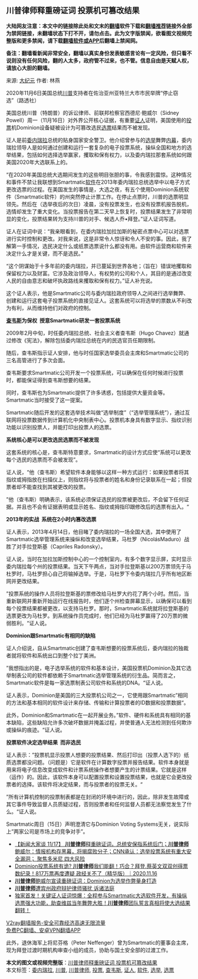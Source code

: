  <h2>川普律师释重磅证词 投票机可篡改结果</h2> <p class="notice"><b>大陆网友注意：本文中的链接除此处和文末的<a href="https://github.com/bannedbook/fanqiang" >翻墙</a>软件下载和<a href="https://github.com/killgcd/justmysocks/blob/master/README.md">翻墙推荐</a>链接外全部为禁网链接，未翻墙状态下打不开，请勿点击。此为文字版禁闻，欲看图文视频完整版和更多禁闻，请下载<a href="https://github.com/bannedbook/fanqiang">翻墙软件或APP</a>后翻墙上禁闻网。</p><p>备注：翻墙看新闻非常安全，翻墙以真实身份发表敏感言论有一定风险，但只看不说则没有任何风险，翻的人太多，政府管不过来，也不管。信息自由是天赋人权，请放心大胆的翻墙。</b></p>  <div class="entry"> <p>来源:&nbsp;<span class='wp_keywordlink_affiliate'><a href="http://www.epochtimes.com/" title="大纪元" target="_blank">大纪元</a></span>                            作者:&nbsp;林燕                                                 </p> <p>2020年11月6日美国总统<a href="https://www.bannedbook.org/bnews/tag/%e5%b7%9d%e6%99%ae/" class="st_tag internal_tag" rel="tag" title="标签 川普 下的日志">川普</a>支持者在佐治亚州亚特兰大市市民举牌“停止窃选”（路透社）</p> <p>美国总统川普（特朗普）的诉讼律师、前联邦检察官西德尼‧鲍威尔（Sidney Powell）周一（11月16日）对外界公开核心证据，有重要<a href="https://www.bannedbook.org/bnews/tag/%E8%AF%81%E4%BA%BA/" class="st_tag internal_tag" rel="tag" title="标签 证人 下的日志">证人</a>证明，美国使用的<a href="https://www.bannedbook.org/bnews/tag/%E6%8A%95%E7%A5%A8/" class="st_tag internal_tag" rel="tag" title="标签 投票 下的日志">投票</a>机Dominion设备疑被设计为可篡改选民<a href="https://www.bannedbook.org/bnews/tag/%E9%80%89%E7%A5%A8/" class="st_tag internal_tag" rel="tag" title="标签 选票 下的日志">选票</a>结果而不被发现。</p> <p>证人是前<a href="https://www.bannedbook.org/bnews/tag/%e5%a7%94%e5%86%85%e7%91%9e%e6%8b%89/" class="st_tag internal_tag" rel="tag" title="标签 委内瑞拉 下的日志">委内瑞拉</a>总统的贴身国家安全警卫。他介绍曾参与的<a href="https://www.bannedbook.org/bnews/tag/%e9%80%89%e4%b8%be/" class="st_tag internal_tag" rel="tag" title="标签 选举 下的日志">选举</a>舞弊<span class='wp_keywordlink_affiliate'><a href="https://www.bannedbook.org/bnews/ccpdope/" title="中共高层内幕" target="_blank">内幕</a></span>，委内瑞拉领导人是如何通过创建和运行一套复杂的电子投票系统，操纵全国和地方的选举结果，包括如何选择选举赢家，攫取和保有权力，以及委内瑞拉那套系统如何跟美国2020年大选联系上的。</p> <p>“在2020年美国总统大选期间发生的这些明目张胆的事，令我感到震惊。这种情况和事件不禁让我联想到Smartmatic<a href="https://www.bannedbook.org/bnews/tag/%e8%bd%af%e4%bb%b6/" class="st_tag internal_tag" rel="tag" title="标签 软件 下的日志">软件</a>在2013年委内瑞拉总统选举中以电子方式更改选票的过程。在美国发生的事情是，大选之夜，有五个使用Dominion系统软件（Smartmatic软件）的州突然停止计票工作。在停止点票时，川普的选票明显领先。然后在（选举夜后的次日）凌晨，没有投票发生，也没有投票机报告脱机，选情却发生了重大变化。当投票报告在第二天早上恢复时，投票结果发生了非常明显的变化，投票结果转为支持川普的对手、候选人乔•拜登。”证人证词写道。</p> <p>证人在证词中说：“我亲眼看到，在委内瑞拉加拉加斯的秘密点票中心可以对选票进行实时控制和更改。对我来说，这是非常令人惊讶和令人不安的事。因此，我了解第一手情况，选民决定什么或纸票选票说什么都没有用。由软件运营商和软件来决定什么才是关键，而不是选民。”</p> <p>“这个阴谋始于十多年前的委内瑞拉，并已蔓延到世界各地；（旨在）错误地攫取和保留权力以及财富。它涉及政治领导人，有权势的公司和个人，其目的是通过改变人民的自由意志和破坏执政路线来攫取和保有权力。”证人补充说。</p> <p>这个证人表示，他是Smartmatic公司与委内瑞拉政府领导人之间进行选举舞弊、创建和运行这套电子投票系统的直接见证人。这套系统可以将选举的票数从不利改为有利，从而维持他们对政府的控制。</p>  <p><strong><a href="https://www.bannedbook.org/bnews/tag/%e6%9f%a5%e9%9f%a6%e6%96%af/" class="st_tag internal_tag" rel="tag" title="标签 查韦斯 下的日志">查韦斯</a>为保权  授意Smartmatic研发一套投票系统</strong></p> <p>2009年2月中旬，时任委内瑞拉总统、社会主义者查韦斯（Hugo Chavez）就通过修改《宪法》，解除包括委内瑞拉总统在内的民选官员任期限制。</p> <p>随后，查韦斯指示证人安排，他与时任国家选举委员会主席和Smartmatic公司的三名高管进行了多次会面。</p> <p>查韦斯要求Smartmatic公司开发一个投票系统，可以确保在任何时候进行投票时，都能保证得到查韦斯想要的结果。</p> <p>同时，查韦斯也为Smartmatic提供了许多诱惑，包括提供大量资金等。Smartmatic当时接受了这一提案。</p> <p>Smartmatic随后开发的这套选举技术叫做“选举制度”（“选举管理系统”），通过互联网将投票数据传到计算机化中央制表中心。投票机本身具有数字显示、指纹识别功能以识别投票人，并能打印出投票人的选票。</p> <p><strong>系统核心是可以更改选民选票而不被发现</strong></p> <p>这套系统的核心是，查韦斯特意要求，Smartmatic的设计方式应使“系统可以更改每个选民的选票而不会被发现”。</p>  <p>证人说，“他（查韦斯）希望软件本身能够以这样一种方式运行：如果投票者将其指纹或拇指放在扫描仪上，则指纹将与投票者的姓名和身份记录联系在一起；但投票者却不能查找到其被更改的投票。</p> <p>”他（查韦斯）明确表示，该系统必须保证选民的投票被更改后，不会留下任何证据。并且也不会有证据表明或显示姓名、指纹或拇指印跟修改后的选票有出入。“</p> <p><strong>2013年的实战  系统在2小时内篡改选票</strong></p> <p>证人表示，2013年4月14日，他目睹了委内瑞拉的一场全国大选，其中使用了Smartmatic选举管理系统来操纵和改变选举结果，马杜罗（NicolásMaduro）战胜了对手拉登斯基（Capriles Radonsky）。</p> <p>证人说，当时在加拉加斯控制中心的一个控制室内，有多个数字显示屏，实时显示委内瑞拉每个州的投票结果。当天下午两点，当对手拉登斯基以200万票领先于马杜罗时，马杜罗担心自己将输掉选举。于是，马杜罗下令委内瑞拉几乎所有地区断网并更改结果。</p> <p>”投票系统的操作人员将拉登斯基的票修改给马杜罗大约花了两个小时。然后，当重新联网并重新开始运行在线报告时，他们逐个州检查屏幕显示，以确保可以看到每个投票结果都被更改，以支持马杜罗。那时，Smartmatic系统就将拉登斯基的选票更改为马杜罗。到系统操作员完成时，他们已经为马杜罗赢得了20万票的微弱胜利。“证人说。</p> <p><strong>Dominion跟Smartmatic有相同的缺陷</strong></p> <p>证人介绍说，自从Smartmatic创建了查韦斯想要的投票系统后，委内瑞拉的独裁者就将软件和系统出口到整个拉丁美洲。</p>  <p>”我想指出的是，电子选举系统的软件和基本设计，美国投票机Dominion及其它选举制表公司的软件都依赖于Smartmatic选举管理系统的衍生品。简而言之，Smartmatic软件是每一家选票制表公司软件和系统的DNA。“证人说。</p> <p>证人表示，Dominion是美国的三大投票机公司之一，它使用跟Smartmatic”相同的方法和基本相同的软件设计来存储、传输和计算投票者的ID数据和投票数据“。</p> <p>此外，Dominion和Smartmatic在一起开展业务。”软件、硬件和系统具有相同的基本缺陷，这些缺陷允许多次破坏数据并掩盖过程，并使普通人无法检测到任何欺诈或操纵的痕迹。“证人说。</p> <p><strong>投票软件决定选举结果  而非选民</strong></p> <p>证人表示：”投票机显示投票人想要的投票结果、然后打印出（投票人选下的）纸质选票都没问题。（问题是）它是软件在计算数字投票并报告结果。软件本身就是用来将电子信息改变成软件和计票系统操作者想要产生的计票结果。它就是这样（运作）的。因此，该软件本身可以配置投票和设置投票结果，也就是它会更改投票者的选择。该软件将决定结果，而与投票者的投票无关。“</p> <p>”所有计算机控制的投票制表都是在封闭的环境中进行的，因此，除非发生故障或其它事件导致监督人员质疑过程，否则投票者和任何监督人员都无法察觉发生了什么。“证人说。</p> <p>Smartmatic周日（15日）声明澄清它与Dominion Voting Systems无关，说实际上”两家公司是市场上的竞争对手”。</p> <ul class='op-related-articles' title='相关阅读'> <li><a href='https://www.bannedbook.org/bnews/bannedvideo/20201117/1432521.html' target='_blank'>【新闻大家谈  11/17】 <b>川普律师</b>释重磅证词，总统安保指系统后门；<b>川普律师</b>鲍威尔：情报机构存黑幕，将揭腐败分子；CNN承认：选举投票系统有重大安全漏洞； 聚焦多米尼 四大风险</a></li> <li><a href='https://www.bannedbook.org/bnews/taiwannews/20201117/1432472.html' target='_blank'>Dominion投票系统有诡? <b>川普律师</b>我们能翻！巧合？拜登.蔡英文双双创得票数纪录！817万票再度遭疑 政经关不了（精华版）｜2020.11.16</a></li> <li><a href='https://www.bannedbook.org/bnews/bannedvideo/20201117/1432383.html' target='_blank'><b>川普律师</b>鲍威尔宣读重磅证词：Dominion为选举作弊量身打造</a></li> <li><a href='https://www.bannedbook.org/bnews/cnnews/20201117/1432352.html' target='_blank'><b>川普律师</b>遭宾州政府辩护律师骚扰 诉诸法庭</a></li> <li><a href='https://www.bannedbook.org/bnews/bannedvideo/20201117/1432333.html' target='_blank'>独家首发！关键证人证词惊爆：全程参与Smartmatic大选软件开发，有操纵选票强大功能，助查维兹当年舞弊大胜！<b>川普律师</b>团队誓言真相将使大选结果翻转！</a></li> </ul> <p class="texttj"> <a href="https://www.bannedbook.org/forum23/topic22702.html" target="_blank">V2ray翻墙服务-安全可靠经济高速无限流量</a><br/> <a href="https://github.com/bannedbook/fanqiang/wiki/%E7%A6%81%E9%97%BB%E7%BD%91%E5%AE%89%E5%8D%93%E7%BF%BB%E5%A2%99%E6%96%B0%E9%97%BBAPP" target="_blank">免费PC翻墙、安卓VPN翻墙APP</a></p><p>此外，退休海军上将尼芬格（Peter Neffenger）曾为Smartmatic的董事会主席，现为拜登过渡时期机构审查小组的成员，协助与国土安全部的过渡工作。</p> <a name='sharetosocial'></a>       <div><b>本文的图文或视频完整版</b>：<a href='https://www.bannedbook.org/bnews/cbnews/20201118/1432636.html'>川普律师释重磅证词 投票机可篡改结果</a></div>  </div><!--END ENTRY--> <div class="postfooter"> <div>本文标签：<a href="https://www.bannedbook.org/bnews/tag/%e5%a7%94%e5%86%85%e7%91%9e%e6%8b%89/" rel="tag">委内瑞拉</a>, <a href="https://www.bannedbook.org/bnews/tag/%e5%b7%9d%e6%99%ae/" rel="tag">川普</a>, <a href="https://www.bannedbook.org/bnews/tag/%E5%B7%9D%E6%99%AE%E5%BE%8B%E5%B8%88/" rel="tag">川普律师</a>, <a href="https://www.bannedbook.org/bnews/tag/%E6%8A%95%E7%A5%A8/" rel="tag">投票</a>, <a href="https://www.bannedbook.org/bnews/tag/%e6%9f%a5%e9%9f%a6%e6%96%af/" rel="tag">查韦斯</a>, <a href="https://www.bannedbook.org/bnews/tag/%E8%AF%81%E4%BA%BA/" rel="tag">证人</a>, <a href="https://www.bannedbook.org/bnews/tag/%e8%bd%af%e4%bb%b6/" rel="tag">软件</a>, <a href="https://www.bannedbook.org/bnews/tag/%e9%80%89%e4%b8%be/" rel="tag">选举</a>, <a href="https://www.bannedbook.org/bnews/tag/%E9%80%89%E7%A5%A8/" rel="tag">选票</a></div>  </div><!--END POSTFOOTER--> 